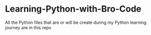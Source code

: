 # Learning-Python-with-Bro-Code
All the Python files that are or will be create during my Python learning journey are in this repo
